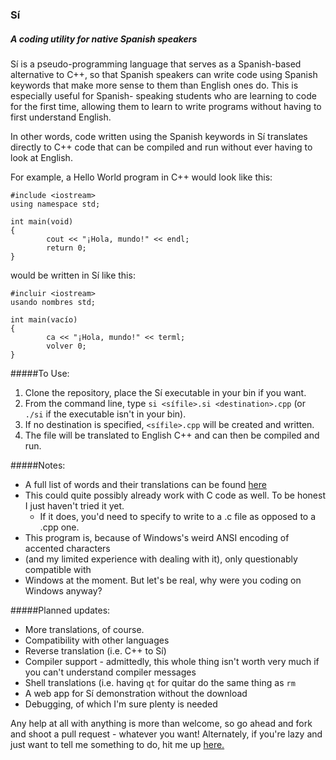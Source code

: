### Sí
##### A coding utility for native Spanish speakers

Sí is a pseudo-programming language that serves as a Spanish-based alternative
to C++, so that Spanish speakers can write code using Spanish keywords that make
more sense to them than English ones do. This is especially useful for Spanish-
speaking students who are learning to code for the first time, allowing them to 
learn to write programs without having to first understand English.

In other words, code written using the Spanish keywords in Sí translates 
directly to C++ code that can be compiled and run without ever having to look at
English.

For example, a Hello World program in C++ would look like this:
```
#include <iostream>
using namespace std;

int main(void)
{
        cout << "¡Hola, mundo!" << endl;
        return 0;
}
```
would be written in Sí like this:
```
#incluir <iostream>
usando nombres std;

int main(vacío)
{
        ca << "¡Hola, mundo!" << terml;
        volver 0;
}
```

#####To Use:

1. Clone the repository, place the Sí executable in your bin if you want.
2. From the command line, type `si <sífile>.si <destination>.cpp` (or `./si` if
the executable isn't in your bin).
  1. If no destination is specified, `<sífile>.cpp` will be created and written.
3. The file will be translated to English C++ and can then be compiled and run.

#####Notes:

* A full list of words and their translations can be found [here](https://docs.google.com/document/d/1c7vxJ4XN6ZArNbPVxBXsT-MwcSWAqconURG9hyf_63w/edit?usp=sharing)
* This could quite possibly already work with C code as well. To be honest I
just haven't tried it yet.
  * If it does, you'd need to specify to write to a .c file as opposed to a .cpp
  one.
* This program is, because of Windows's weird ANSI encoding of accented characters 
* (and my limited experience with dealing with it), only questionably compatible with 
* Windows at the moment. But let's be real, why were you coding on Windows anyway?

#####Planned updates:

* More translations, of course.
* Compatibility with other languages
* Reverse translation (i.e. C++ to Sí)
* Compiler support - admittedly, this whole thing isn't worth very much if you
can't understand compiler messages
* Shell translations (i.e. having `qt` for quitar do the same thing as
`rm`
* A web app for Sí demonstration without the download
* Debugging, of which I'm sure plenty is needed

Any help at all with anything is more than welcome, so go ahead and fork and 
shoot a pull request - whatever you want!
Alternately, if you're lazy and just want to tell me something to do, hit me up
[here.](http://goo.gl/forms/KPEAhqB33H3q5IcF2)
